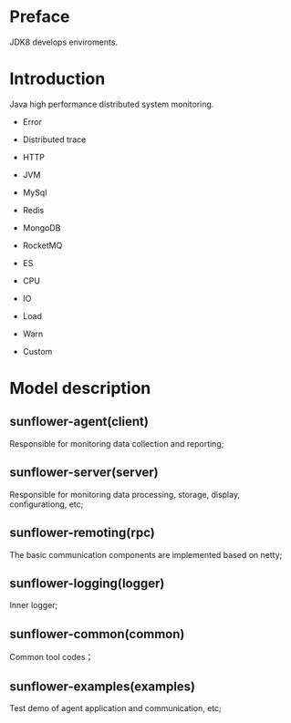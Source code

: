 # Preface

JDK8 develops enviroments.

# Introduction

Java high performance distributed system monitoring.

- Error

- Distributed trace

- HTTP

- JVM

- MySql

- Redis

- MongoDB

- RocketMQ

- ES

- CPU

- IO

- Load

- Warn

- Custom

# Model description

## sunflower-agent(client)

Responsible for monitoring data collection and reporting;

## sunflower-server(server)

Responsible for monitoring data processing, storage, display, configurationg, etc;

## sunflower-remoting(rpc)

The basic communication components are implemented based on netty;

## sunflower-logging(logger)

Inner logger;

## sunflower-common(common)

Common tool codes；

## sunflower-examples(examples)

Test demo of agent application and communication, etc;
